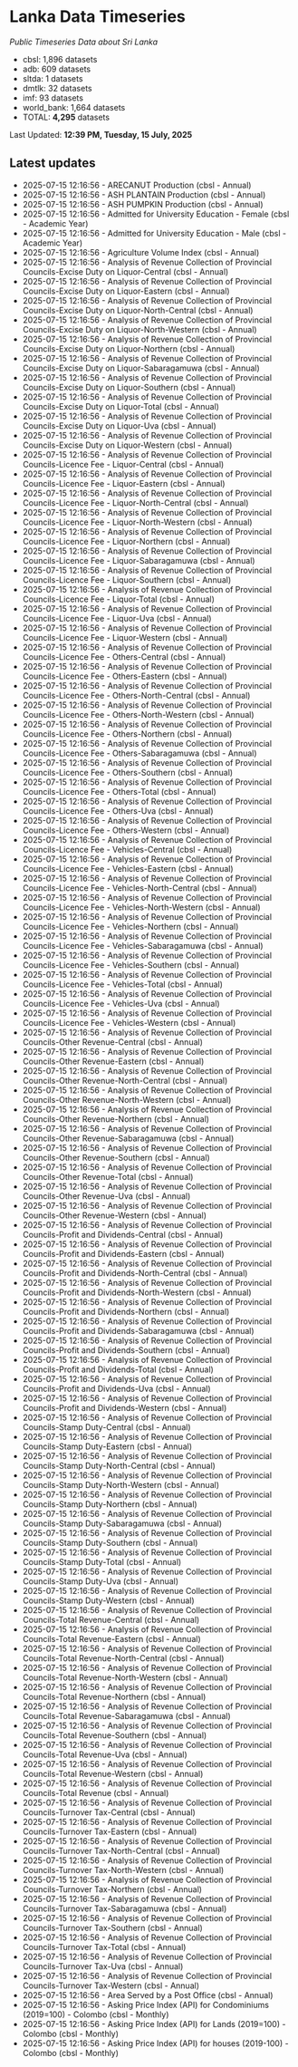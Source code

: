 # Lanka Data Timeseries
*Public Timeseries Data about Sri Lanka*

* cbsl: 1,896 datasets
* adb: 609 datasets
* sltda: 1 datasets
* dmtlk: 32 datasets
* imf: 93 datasets
* world_bank: 1,664 datasets
* TOTAL: **4,295** datasets

Last Updated: **12:39 PM, Tuesday, 15 July, 2025**

## Latest updates

* 2025-07-15 12:16:56 - ARECANUT Production (cbsl - Annual)
* 2025-07-15 12:16:56 - ASH PLANTAIN Production (cbsl - Annual)
* 2025-07-15 12:16:56 - ASH PUMPKIN Production (cbsl - Annual)
* 2025-07-15 12:16:56 - Admitted for University Education - Female (cbsl - Academic Year)
* 2025-07-15 12:16:56 - Admitted for University Education - Male (cbsl - Academic Year)
* 2025-07-15 12:16:56 - Agriculture Volume Index (cbsl - Annual)
* 2025-07-15 12:16:56 - Analysis of Revenue Collection of Provincial Councils-Excise Duty on Liquor-Central (cbsl - Annual)
* 2025-07-15 12:16:56 - Analysis of Revenue Collection of Provincial Councils-Excise Duty on Liquor-Eastern (cbsl - Annual)
* 2025-07-15 12:16:56 - Analysis of Revenue Collection of Provincial Councils-Excise Duty on Liquor-North-Central (cbsl - Annual)
* 2025-07-15 12:16:56 - Analysis of Revenue Collection of Provincial Councils-Excise Duty on Liquor-North-Western (cbsl - Annual)
* 2025-07-15 12:16:56 - Analysis of Revenue Collection of Provincial Councils-Excise Duty on Liquor-Northern (cbsl - Annual)
* 2025-07-15 12:16:56 - Analysis of Revenue Collection of Provincial Councils-Excise Duty on Liquor-Sabaragamuwa (cbsl - Annual)
* 2025-07-15 12:16:56 - Analysis of Revenue Collection of Provincial Councils-Excise Duty on Liquor-Southern (cbsl - Annual)
* 2025-07-15 12:16:56 - Analysis of Revenue Collection of Provincial Councils-Excise Duty on Liquor-Total (cbsl - Annual)
* 2025-07-15 12:16:56 - Analysis of Revenue Collection of Provincial Councils-Excise Duty on Liquor-Uva (cbsl - Annual)
* 2025-07-15 12:16:56 - Analysis of Revenue Collection of Provincial Councils-Excise Duty on Liquor-Western (cbsl - Annual)
* 2025-07-15 12:16:56 - Analysis of Revenue Collection of Provincial Councils-Licence Fee - Liquor-Central (cbsl - Annual)
* 2025-07-15 12:16:56 - Analysis of Revenue Collection of Provincial Councils-Licence Fee - Liquor-Eastern (cbsl - Annual)
* 2025-07-15 12:16:56 - Analysis of Revenue Collection of Provincial Councils-Licence Fee - Liquor-North-Central (cbsl - Annual)
* 2025-07-15 12:16:56 - Analysis of Revenue Collection of Provincial Councils-Licence Fee - Liquor-North-Western (cbsl - Annual)
* 2025-07-15 12:16:56 - Analysis of Revenue Collection of Provincial Councils-Licence Fee - Liquor-Northern (cbsl - Annual)
* 2025-07-15 12:16:56 - Analysis of Revenue Collection of Provincial Councils-Licence Fee - Liquor-Sabaragamuwa (cbsl - Annual)
* 2025-07-15 12:16:56 - Analysis of Revenue Collection of Provincial Councils-Licence Fee - Liquor-Southern (cbsl - Annual)
* 2025-07-15 12:16:56 - Analysis of Revenue Collection of Provincial Councils-Licence Fee - Liquor-Total (cbsl - Annual)
* 2025-07-15 12:16:56 - Analysis of Revenue Collection of Provincial Councils-Licence Fee - Liquor-Uva (cbsl - Annual)
* 2025-07-15 12:16:56 - Analysis of Revenue Collection of Provincial Councils-Licence Fee - Liquor-Western (cbsl - Annual)
* 2025-07-15 12:16:56 - Analysis of Revenue Collection of Provincial Councils-Licence Fee - Others-Central (cbsl - Annual)
* 2025-07-15 12:16:56 - Analysis of Revenue Collection of Provincial Councils-Licence Fee - Others-Eastern (cbsl - Annual)
* 2025-07-15 12:16:56 - Analysis of Revenue Collection of Provincial Councils-Licence Fee - Others-North-Central (cbsl - Annual)
* 2025-07-15 12:16:56 - Analysis of Revenue Collection of Provincial Councils-Licence Fee - Others-North-Western (cbsl - Annual)
* 2025-07-15 12:16:56 - Analysis of Revenue Collection of Provincial Councils-Licence Fee - Others-Northern (cbsl - Annual)
* 2025-07-15 12:16:56 - Analysis of Revenue Collection of Provincial Councils-Licence Fee - Others-Sabaragamuwa (cbsl - Annual)
* 2025-07-15 12:16:56 - Analysis of Revenue Collection of Provincial Councils-Licence Fee - Others-Southern (cbsl - Annual)
* 2025-07-15 12:16:56 - Analysis of Revenue Collection of Provincial Councils-Licence Fee - Others-Total (cbsl - Annual)
* 2025-07-15 12:16:56 - Analysis of Revenue Collection of Provincial Councils-Licence Fee - Others-Uva (cbsl - Annual)
* 2025-07-15 12:16:56 - Analysis of Revenue Collection of Provincial Councils-Licence Fee - Others-Western (cbsl - Annual)
* 2025-07-15 12:16:56 - Analysis of Revenue Collection of Provincial Councils-Licence Fee - Vehicles-Central (cbsl - Annual)
* 2025-07-15 12:16:56 - Analysis of Revenue Collection of Provincial Councils-Licence Fee - Vehicles-Eastern (cbsl - Annual)
* 2025-07-15 12:16:56 - Analysis of Revenue Collection of Provincial Councils-Licence Fee - Vehicles-North-Central (cbsl - Annual)
* 2025-07-15 12:16:56 - Analysis of Revenue Collection of Provincial Councils-Licence Fee - Vehicles-North-Western (cbsl - Annual)
* 2025-07-15 12:16:56 - Analysis of Revenue Collection of Provincial Councils-Licence Fee - Vehicles-Northern (cbsl - Annual)
* 2025-07-15 12:16:56 - Analysis of Revenue Collection of Provincial Councils-Licence Fee - Vehicles-Sabaragamuwa (cbsl - Annual)
* 2025-07-15 12:16:56 - Analysis of Revenue Collection of Provincial Councils-Licence Fee - Vehicles-Southern (cbsl - Annual)
* 2025-07-15 12:16:56 - Analysis of Revenue Collection of Provincial Councils-Licence Fee - Vehicles-Total (cbsl - Annual)
* 2025-07-15 12:16:56 - Analysis of Revenue Collection of Provincial Councils-Licence Fee - Vehicles-Uva (cbsl - Annual)
* 2025-07-15 12:16:56 - Analysis of Revenue Collection of Provincial Councils-Licence Fee - Vehicles-Western (cbsl - Annual)
* 2025-07-15 12:16:56 - Analysis of Revenue Collection of Provincial Councils-Other Revenue-Central (cbsl - Annual)
* 2025-07-15 12:16:56 - Analysis of Revenue Collection of Provincial Councils-Other Revenue-Eastern (cbsl - Annual)
* 2025-07-15 12:16:56 - Analysis of Revenue Collection of Provincial Councils-Other Revenue-North-Central (cbsl - Annual)
* 2025-07-15 12:16:56 - Analysis of Revenue Collection of Provincial Councils-Other Revenue-North-Western (cbsl - Annual)
* 2025-07-15 12:16:56 - Analysis of Revenue Collection of Provincial Councils-Other Revenue-Northern (cbsl - Annual)
* 2025-07-15 12:16:56 - Analysis of Revenue Collection of Provincial Councils-Other Revenue-Sabaragamuwa (cbsl - Annual)
* 2025-07-15 12:16:56 - Analysis of Revenue Collection of Provincial Councils-Other Revenue-Southern (cbsl - Annual)
* 2025-07-15 12:16:56 - Analysis of Revenue Collection of Provincial Councils-Other Revenue-Total (cbsl - Annual)
* 2025-07-15 12:16:56 - Analysis of Revenue Collection of Provincial Councils-Other Revenue-Uva (cbsl - Annual)
* 2025-07-15 12:16:56 - Analysis of Revenue Collection of Provincial Councils-Other Revenue-Western (cbsl - Annual)
* 2025-07-15 12:16:56 - Analysis of Revenue Collection of Provincial Councils-Profit and Dividends-Central (cbsl - Annual)
* 2025-07-15 12:16:56 - Analysis of Revenue Collection of Provincial Councils-Profit and Dividends-Eastern (cbsl - Annual)
* 2025-07-15 12:16:56 - Analysis of Revenue Collection of Provincial Councils-Profit and Dividends-North-Central (cbsl - Annual)
* 2025-07-15 12:16:56 - Analysis of Revenue Collection of Provincial Councils-Profit and Dividends-North-Western (cbsl - Annual)
* 2025-07-15 12:16:56 - Analysis of Revenue Collection of Provincial Councils-Profit and Dividends-Northern (cbsl - Annual)
* 2025-07-15 12:16:56 - Analysis of Revenue Collection of Provincial Councils-Profit and Dividends-Sabaragamuwa (cbsl - Annual)
* 2025-07-15 12:16:56 - Analysis of Revenue Collection of Provincial Councils-Profit and Dividends-Southern (cbsl - Annual)
* 2025-07-15 12:16:56 - Analysis of Revenue Collection of Provincial Councils-Profit and Dividends-Total (cbsl - Annual)
* 2025-07-15 12:16:56 - Analysis of Revenue Collection of Provincial Councils-Profit and Dividends-Uva (cbsl - Annual)
* 2025-07-15 12:16:56 - Analysis of Revenue Collection of Provincial Councils-Profit and Dividends-Western (cbsl - Annual)
* 2025-07-15 12:16:56 - Analysis of Revenue Collection of Provincial Councils-Stamp Duty-Central (cbsl - Annual)
* 2025-07-15 12:16:56 - Analysis of Revenue Collection of Provincial Councils-Stamp Duty-Eastern (cbsl - Annual)
* 2025-07-15 12:16:56 - Analysis of Revenue Collection of Provincial Councils-Stamp Duty-North-Central (cbsl - Annual)
* 2025-07-15 12:16:56 - Analysis of Revenue Collection of Provincial Councils-Stamp Duty-North-Western (cbsl - Annual)
* 2025-07-15 12:16:56 - Analysis of Revenue Collection of Provincial Councils-Stamp Duty-Northern (cbsl - Annual)
* 2025-07-15 12:16:56 - Analysis of Revenue Collection of Provincial Councils-Stamp Duty-Sabaragamuwa (cbsl - Annual)
* 2025-07-15 12:16:56 - Analysis of Revenue Collection of Provincial Councils-Stamp Duty-Southern (cbsl - Annual)
* 2025-07-15 12:16:56 - Analysis of Revenue Collection of Provincial Councils-Stamp Duty-Total (cbsl - Annual)
* 2025-07-15 12:16:56 - Analysis of Revenue Collection of Provincial Councils-Stamp Duty-Uva (cbsl - Annual)
* 2025-07-15 12:16:56 - Analysis of Revenue Collection of Provincial Councils-Stamp Duty-Western (cbsl - Annual)
* 2025-07-15 12:16:56 - Analysis of Revenue Collection of Provincial Councils-Total Revenue-Central (cbsl - Annual)
* 2025-07-15 12:16:56 - Analysis of Revenue Collection of Provincial Councils-Total Revenue-Eastern (cbsl - Annual)
* 2025-07-15 12:16:56 - Analysis of Revenue Collection of Provincial Councils-Total Revenue-North-Central (cbsl - Annual)
* 2025-07-15 12:16:56 - Analysis of Revenue Collection of Provincial Councils-Total Revenue-North-Western (cbsl - Annual)
* 2025-07-15 12:16:56 - Analysis of Revenue Collection of Provincial Councils-Total Revenue-Northern (cbsl - Annual)
* 2025-07-15 12:16:56 - Analysis of Revenue Collection of Provincial Councils-Total Revenue-Sabaragamuwa (cbsl - Annual)
* 2025-07-15 12:16:56 - Analysis of Revenue Collection of Provincial Councils-Total Revenue-Southern (cbsl - Annual)
* 2025-07-15 12:16:56 - Analysis of Revenue Collection of Provincial Councils-Total Revenue-Uva (cbsl - Annual)
* 2025-07-15 12:16:56 - Analysis of Revenue Collection of Provincial Councils-Total Revenue-Western (cbsl - Annual)
* 2025-07-15 12:16:56 - Analysis of Revenue Collection of Provincial Councils-Total Revenue (cbsl - Annual)
* 2025-07-15 12:16:56 - Analysis of Revenue Collection of Provincial Councils-Turnover Tax-Central (cbsl - Annual)
* 2025-07-15 12:16:56 - Analysis of Revenue Collection of Provincial Councils-Turnover Tax-Eastern (cbsl - Annual)
* 2025-07-15 12:16:56 - Analysis of Revenue Collection of Provincial Councils-Turnover Tax-North-Central (cbsl - Annual)
* 2025-07-15 12:16:56 - Analysis of Revenue Collection of Provincial Councils-Turnover Tax-North-Western (cbsl - Annual)
* 2025-07-15 12:16:56 - Analysis of Revenue Collection of Provincial Councils-Turnover Tax-Northern (cbsl - Annual)
* 2025-07-15 12:16:56 - Analysis of Revenue Collection of Provincial Councils-Turnover Tax-Sabaragamuwa (cbsl - Annual)
* 2025-07-15 12:16:56 - Analysis of Revenue Collection of Provincial Councils-Turnover Tax-Southern (cbsl - Annual)
* 2025-07-15 12:16:56 - Analysis of Revenue Collection of Provincial Councils-Turnover Tax-Total (cbsl - Annual)
* 2025-07-15 12:16:56 - Analysis of Revenue Collection of Provincial Councils-Turnover Tax-Uva (cbsl - Annual)
* 2025-07-15 12:16:56 - Analysis of Revenue Collection of Provincial Councils-Turnover Tax-Western (cbsl - Annual)
* 2025-07-15 12:16:56 - Area Served by a Post Office (cbsl - Annual)
* 2025-07-15 12:16:56 - Asking Price Index (API) for Condominiums (2019=100) - Colombo (cbsl - Monthly)
* 2025-07-15 12:16:56 - Asking Price Index (API) for Lands (2019=100) - Colombo (cbsl - Monthly)
* 2025-07-15 12:16:56 - Asking Price Index (API) for houses (2019-100) - Colombo (cbsl - Monthly)